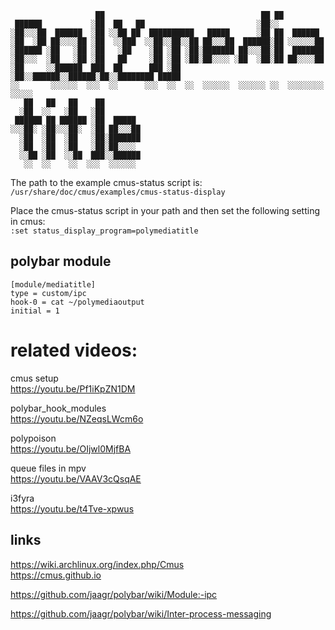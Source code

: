 ```
                   ██                                   ██ ██                
 ██████           ░██  ██   ██                         ░██░░                 
░██░░░██  ██████  ░██ ░░██ ██  ██████████   █████      ░██ ██  ██████        
░██  ░██ ██░░░░██ ░██  ░░███  ░░██░░██░░██ ██░░░██  ██████░██ ░░░░░░██       
░██████ ░██   ░██ ░██   ░██    ░██ ░██ ░██░███████ ██░░░██░██  ███████       
░██░░░  ░██   ░██ ░██   ██     ░██ ░██ ░██░██░░░░ ░██  ░██░██ ██░░░░██       
░██     ░░██████  ███  ██      ███ ░██ ░██░░██████░░██████░██░░████████ █████
░░       ░░░░░░  ░░░  ░░      ░░░  ░░  ░░  ░░░░░░  ░░░░░░ ░░  ░░░░░░░░ ░░░░░ 
   ██   ██   ██    ██                                                        
  ░██  ░░   ░██   ░██                                                        
 ██████ ██ ██████ ░██  █████                                                 
░░░██░ ░██░░░██░  ░██ ██░░░██                                                
  ░██  ░██  ░██   ░██░███████                                                
  ░██  ░██  ░██   ░██░██░░░░                                                 
  ░░██ ░██  ░░██  ███░░██████                                                
   ░░  ░░    ░░  ░░░  ░░░░░░                                                 
```




The path to the example cmus-status script is:  
`/usr/share/doc/cmus/examples/cmus-status-display`

Place the cmus-status script in your path and then set the following setting in cmus:  
`:set status_display_program=polymediatitle`  


## polybar module

``` text
[module/mediatitle]
type = custom/ipc
hook-0 = cat ~/polymediaoutput
initial = 1
```

# related videos:

cmus setup  
https://youtu.be/Pf1iKpZN1DM  

polybar_hook_modules  
https://youtu.be/NZeqsLWcm6o  

polypoison  
https://youtu.be/OIjwl0MjfBA  

queue files in mpv  
https://youtu.be/VAAV3cQsqAE  

i3fyra  
https://youtu.be/t4Tve-xpwus  


## links
https://wiki.archlinux.org/index.php/Cmus  
https://cmus.github.io  

https://github.com/jaagr/polybar/wiki/Module:-ipc  

https://github.com/jaagr/polybar/wiki/Inter-process-messaging
